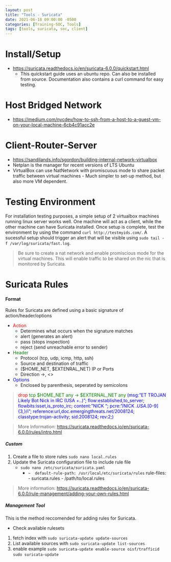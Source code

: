 ```yaml
---
layout: post
title: "Tools - Suricata"
date: 2021-06-18 09:00:00 -0500
categories: [Training-SOC, Tools]
tags: [tools, suricata, soc, client]
---
```

# Install/Setup
- https://suricata.readthedocs.io/en/suricata-6.0.0/quickstart.html
  - This quickstart guide uses an ubuntu repo. Can also be installed from source. Documentation also contains a curl command for easy testing.
# Host Bridged Network
- https://medium.com/nycdev/how-to-ssh-from-a-host-to-a-guest-vm-on-your-local-machine-6cb4c91acc2e
# Client-Router-Server
- https://sandilands.info/sgordon/building-internal-network-virtualbox
- Netplan is the manager for recent versions of LTS Ubuntu
- VirtualBox can use NatNetwork with promiscuous mode to share packet traffic between virtual machines - Much simpler to set-up method, but also more VM dependent.

# Testing Environment

For installation testing purposes, a simple setup of 2 virtualbox machines running linux server works well. One machine will act as a client, while the other machine can have Suricata installed. Once setup is complete, test the environment by using the command `curl http://testmyids.com/`. A sucessful setup should trigger an alert that will be visible using `sudo tail -f /var/log/suricata/fast.log`.
>Be sure to create a nat network and enable promiscious mode for the virtual machines. This will enable traffic to be shared on the nic that is monitored by Suricata.


# Suricata Rules
#### Format

Rules for Suricata are defined using a basic signature of action/header/options

- <span style="color:red">Action</span>
  - Determines what occurs when the signature matches
  - alert (generates an alert)
  - pass (stops inspection)
  - reject (send unreachable error to sender)
- <span style="color:green">Header</span>
  - Protocol (tcp, udp, icmp, http, ssh)
  - Source and destination of traffic
  - ($HOME\_NET, $EXTENRAL_NET) IP or Ports
  - Direction ->, <>
- <span style="color:blue">Options</span>
  - Enclosed by parenthesis, seperated by semicolons

> <span style="color:red"> drop<span style="color:green"> tcp $HOME\_NET any -> $EXTERNAL_NET any <span style="color:blue">(msg:”ET TROJAN Likely Bot Nick in IRC (USA +..)”; flow:established,to_server; flowbits:isset,is_proto_irc; content:”NICK “; pcre:”/NICK .*USA.*[0-9]{3,}/i”; reference:url,doc.emergingthreats.net/2008124; classtype:trojan-activity; sid:2008124; rev:2;)</span>

> More Information: https://suricata.readthedocs.io/en/suricata-6.0.0/rules/intro.html

##### Custom
1. Create a file to store rules
`sudo nano local.rules`
2. Update the Suricata configuration file to include rule file
   - `sudo nano /etc/suricata/suricata.yaml`
      - `~  default-rule-path: /usr/local/etc/suricata/rules` 
      rule-files:
     \- suricata.rules
     \- /path/to/local.rules
> More information:
https://suricata.readthedocs.io/en/suricata-6.0.0/rule-management/adding-your-own-rules.html
##### Management Tool
This is the method reccomended for adding rules for Suricata.
- Check available rulesets
1. fetch index with `sudo suricata-update update-sources`
2. List available sources with `sudo suricata-update list-sources`
3. enable example `sudo suricata-update enable-source oisf/trafficid` 
`sudo suricata-update`